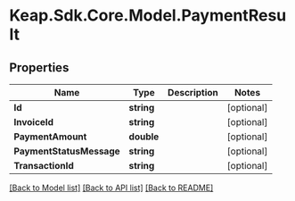 # Keap.Sdk.Core.Model.PaymentResult

## Properties

Name | Type | Description | Notes
------------ | ------------- | ------------- | -------------
**Id** | **string** |  | [optional] 
**InvoiceId** | **string** |  | [optional] 
**PaymentAmount** | **double** |  | [optional] 
**PaymentStatusMessage** | **string** |  | [optional] 
**TransactionId** | **string** |  | [optional] 

[[Back to Model list]](../README.md#documentation-for-models) [[Back to API list]](../README.md#documentation-for-api-endpoints) [[Back to README]](../README.md)

